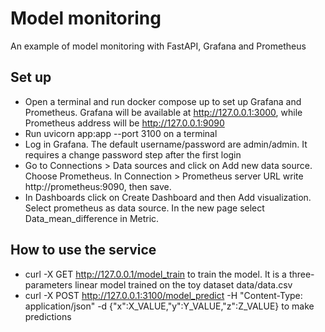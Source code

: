 # Model monitoring

An example of model monitoring with FastAPI, Grafana and Prometheus

## Set up
- Open a terminal and run docker compose up to set up Grafana and Prometheus. Grafana will be available at http://127.0.0.1:3000, while
Prometheus address will be http://127.0.0.1:9090
- Run uvicorn app:app --port 3100 on a terminal 
- Log in Grafana. The default username/password are admin/admin. It requires a change password step after the first login
- Go to Connections > Data sources and click on Add new data source. Choose Prometheus.
 In Connection > Prometheus server URL write http://prometheus:9090, then save.
- In Dashboards click on Create Dashboard and then Add visualization. Select prometheus as data source. In the new page
select Data_mean_difference in Metric.

## How to use the service
- curl -X GET http://127.0.0.1/model_train to train the model. It is a three-parameters linear model trained on the toy dataset data/data.csv
- curl -X POST http://127.0.0.1:3100/model_predict -H "Content-Type: application/json" -d {\"x\":X_VALUE,\"y\":Y_VALUE,\"z\":Z_VALUE} to make predictions